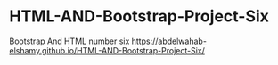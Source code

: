 # HTML-AND-Bootstrap-Project-Six
 Bootstrap And HTML number six
https://abdelwahab-elshamy.github.io/HTML-AND-Bootstrap-Project-Six/
